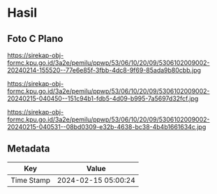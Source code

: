 # Hasil

## Foto C Plano

https://sirekap-obj-formc.kpu.go.id/3a2e/pemilu/ppwp/53/06/10/20/09/5306102009002-20240214-155520--77e6e85f-3fbb-4dc8-9f69-85ada9b80cbb.jpg

https://sirekap-obj-formc.kpu.go.id/3a2e/pemilu/ppwp/53/06/10/20/09/5306102009002-20240215-040450--151c94b1-fdb5-4d09-b995-7a5697d32fcf.jpg

https://sirekap-obj-formc.kpu.go.id/3a2e/pemilu/ppwp/53/06/10/20/09/5306102009002-20240215-040531--08bd0309-e32b-4638-bc38-4b4b1661634c.jpg


## Metadata

| Key        | Value               |
| ---------- | ------------------- |
| Time Stamp | 2024-02-15 05:00:24 |



